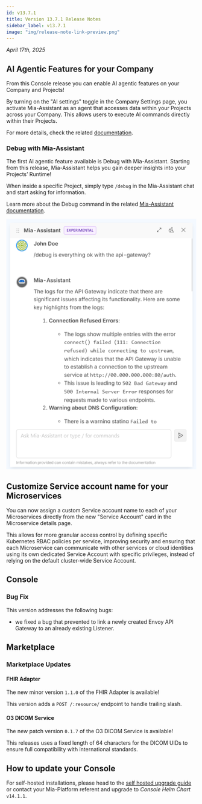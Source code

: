 ```yaml
---
id: v13.7.1
title: Version 13.7.1 Release Notes
sidebar_label: v13.7.1
image: "img/release-note-link-preview.png"
---
```


_April 17th, 2025_

## AI Agentic Features for your Company

From this Console release you can enable AI agentic features on your Company and Projects!
 
By turning on the "AI settings" toggle in the Company Settings page, you activate Mia-Assistant as an agent that accesses data within your Projects across your Company. This allows users to execute AI commands directly within their Projects.

For more details, check the related [documentation](/console/company-configuration/settings.md).

### Debug with Mia-Assistant

The first AI agentic feature available is Debug with Mia-Assistant.
Starting from this release, Mia-Assistant helps you gain deeper insights into your Projects’ Runtime!

When inside a specific Project, simply type `/debug` in the Mia-Assistant chat and start asking for information.

Learn more about the Debug command in the related [Mia-Assistant documentation](/console/assistant/overview.md).

![debug mia assistant](img/debug-mia-assistant.png)

## Customize Service account name for your Microservices

You can now assign a custom Service account name to each of your Microservices directly from the new "Service Account" card in the Microservice details page.

This allows for more granular access control by defining specific Kubernetes RBAC policies per service, improving security and ensuring that each Microservice can communicate with other services or cloud identities using its own dedicated Service Account with specific privileges, instead of relying on the default cluster-wide Service Account.

## Console

### Bug Fix

This version addresses the following bugs:

* we fixed a bug that prevented to link a newly created Envoy API Gateway to an already existing Listener.

## Marketplace

### Marketplace Updates

#### FHIR Adapter

The new minor version `1.1.0` of the FHIR Adapter is available!

This version adds a `POST /:resource/` endpoint to handle trailing slash.

#### O3 DICOM Service

The new patch version `0.1.7` of the O3 DICOM Service is available!

This releases uses a fixed length of 64 characters for the DICOM UIDs to ensure full compatibility with international standards.

## How to update your Console

For self-hosted installations, please head to the [self hosted upgrade guide](/infrastructure/self-hosted/installation-chart/100_how-to-upgrade.md) or contact your Mia-Platform referent and upgrade to _Console Helm Chart_ `v14.1.1`.

